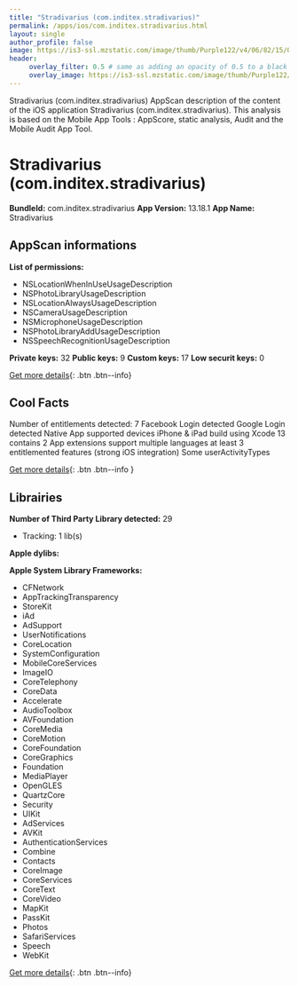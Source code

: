 ```yaml
---
title: "Stradivarius (com.inditex.stradivarius)"
permalink: /apps/ios/com.inditex.stradivarius.html
layout: single
author_profile: false
image: https://is3-ssl.mzstatic.com/image/thumb/Purple122/v4/06/82/15/068215df-49a4-4c0e-97b0-bef740395a01/AppIcon-1x_U007emarketing-0-7-0-85-220.png/512x512bb.jpg
header: 
     overlay_filter: 0.5 # same as adding an opacity of 0.5 to a black background
     overlay_image: https://is3-ssl.mzstatic.com/image/thumb/Purple122/v4/06/82/15/068215df-49a4-4c0e-97b0-bef740395a01/AppIcon-1x_U007emarketing-0-7-0-85-220.png/512x512bb.jpg
---
```

Stradivarius (com.inditex.stradivarius) AppScan description of the content of the iOS application Stradivarius (com.inditex.stradivarius). This analysis is based on the Mobile App Tools : AppScore, static analysis, Audit and the Mobile Audit App Tool.

# Stradivarius (com.inditex.stradivarius)

**BundleId:** com.inditex.stradivarius
**App Version:** 13.18.1
**App Name:** Stradivarius


## AppScan informations 

**List of permissions:** 
- NSLocationWhenInUseUsageDescription
- NSPhotoLibraryUsageDescription
- NSLocationAlwaysUsageDescription
- NSCameraUsageDescription
- NSMicrophoneUsageDescription
- NSPhotoLibraryAddUsageDescription
- NSSpeechRecognitionUsageDescription
  
  
**Private keys:** 32
**Public keys:** 9
**Custom keys:** 17
**Low securit keys:** 0
  
[Get more details](/pricing.html){: .btn .btn--info}

## Cool Facts

Number of entitlements detected: 7
Facebook Login detected
Google Login detected
Native App
supported devices iPhone & iPad
build using Xcode 13
contains 2 App extensions
support multiple languages
at least 3 entitlemented features (strong iOS integration)
Some userActivityTypes
  
[Get more details](/pricing.html){: .btn .btn--info }

## Librairies 
**Number of Third Party Library detected:** 29
- Tracking: 1 lib(s)


**Apple dylibs:**


**Apple System Library Frameworks:**
- CFNetwork
- AppTrackingTransparency
- StoreKit
- iAd
- AdSupport
- UserNotifications
- CoreLocation
- SystemConfiguration
- MobileCoreServices
- ImageIO
- CoreTelephony
- CoreData
- Accelerate
- AudioToolbox
- AVFoundation
- CoreMedia
- CoreMotion
- CoreFoundation
- CoreGraphics
- Foundation
- MediaPlayer
- OpenGLES
- QuartzCore
- Security
- UIKit
- AdServices
- AVKit
- AuthenticationServices
- Combine
- Contacts
- CoreImage
- CoreServices
- CoreText
- CoreVideo
- MapKit
- PassKit
- Photos
- SafariServices
- Speech
- WebKit


  
[Get more details](/pricing.html){: .btn .btn--info}

